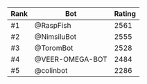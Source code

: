 Rank|Bot|Rating
---|---|---
#1|@RaspFish|2561
#2|@NimsiluBot|2555
#3|@ToromBot|2528
#4|@VEER-OMEGA-BOT|2484
#5|@colinbot|2286
